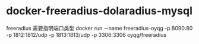 # docker-freeradius-dolaradius-mysql
freeradius 需要指明端口类型
docker run --name freeradius-oyqg -p 8090:80 -p 1812:1812/udp -p 1813:1813/udp -p 3306:3306 oyqg/freeradius